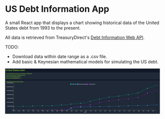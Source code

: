# US Debt Information App

A small React app that displays a chart showing historical data of the United States debt from 1993 to the present.

All data is retrieved from TreasuryDirect's [Debt Information Web API](https://treasurydirect.gov/legal-information/developers/web-api-debt/).

TODO:

- Download data within date range as a .csv file.
- Add basic & Keynesian mathematical models for simulating the US debt.

![Alt text](image.png)
